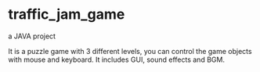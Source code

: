 # traffic_jam_game
a JAVA project

It is a puzzle game with 3 different levels, 
you can control the game objects with mouse and keyboard.
It includes GUI, sound effects and BGM.
